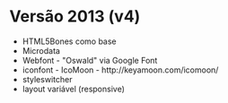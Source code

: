 <h1>Versão 2013 (v4)</h1>

<ul>
<li>HTML5Bones como base</li>
<li>Microdata</li>
<li>Webfont - "Oswald" via Google Font</li>
<li>iconfont - IcoMoon - http://keyamoon.com/icomoon/</li>
<li>styleswitcher</li>
<li>layout variável (responsive)</li>
</ul>